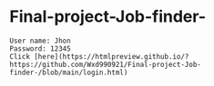 # Final-project-Job-finder-
    User name: Jhon
    Password: 12345
    Click [here](https://htmlpreview.github.io/?https://github.com/Wxd990921/Final-project-Job-finder-/blob/main/login.html)
